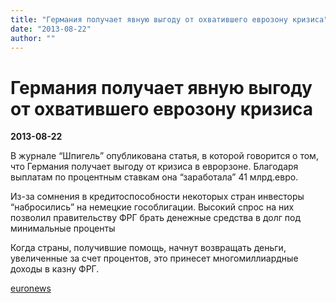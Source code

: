 ```yaml
---
title: "Германия получает явную выгоду от охватившего еврозону кризиса"
date: "2013-08-22"
author: ""
---
```


# Германия получает явную выгоду от охватившего еврозону кризиса

**2013-08-22** 

В журнале “Шпигель” опубликована статья, в которой говорится о том, что Германия получает выгоду от кризиса в еврорзоне. Благодаря выплатам по процентным ставкам она “заработала” 41 млрд.евро.

Из-за сомнения в кредитоспособности некоторых стран инвесторы “набросились” на немецкие гособлигации. Высокий спрос на них позволил правительству ФРГ брать денежные средства в долг под минимальные проценты

Когда страны, получившие помощь, начнут возвращать деньги, увеличенные за счет процентов, это принесет многомиллиардные доходы в казну ФРГ.

[euronews](http://ru.euronews.com/2013/08/20/politics-play-a-part-in-german-crisis-saving-revelation/)